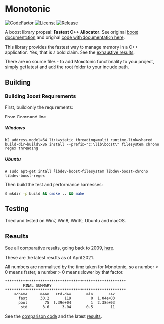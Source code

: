 # Monotonic
[![CodeFactor](https://www.codefactor.io/repository/github/cschladetsch/monotonic/badge)](https://www.codefactor.io/repository/github/cschladetsch/monotonic)
[![License](https://img.shields.io/github/license/cschladetsch/monotonic.svg?label=License&maxAge=86400)](./LICENSE.txt)
[![Release](https://img.shields.io/github/release/cschladetsch/monotonic.svg?label=Release&maxAge=60)](https://github.com/cschladetsch/monotonic/releases/latest)

A boost library propsal: **Fastest C++ Allocator**. See original [boost documentation](libs/monotonic/doc/html/index.html) and original [code with documentation here](https://svn.boost.org/svn/boost/sandbox/monotonic/libs/monotonic/doc/html/index.html).

This library provides the fastest way to manage memory in a C++ application. Yes, that is a bold claim. See the [exhaustive results]( http://github.com/cschladetsch/Monotonic/tree/master/libs/monotonic/test/results/). 

There are no source files - to add Monotonic functionality to your project, simply get latest and add the root folder to your include path.

## Building

### Building Boost Requirements

First, build only the requirements:

From Command line 

##### Windows
```
b2 address-model=64 link=static threading=multi runtime-link=shared build-dir=build\x86 install --prefix="c:\lib\boost\" filesystem chrono regex threading
```

##### Ubuntu
```
# sudo apt-get intall libdev-boost-filesystem libdev-boost-chrono libdev-boost-regex
```

Then build the test and performance harnesses:
```bash
$ mkdir -p build && cmake .. && make
```

## Testing

Tried and tested on Win7, Win8, Win10, Ubuntu and macOS.

## Results

See all comparative results, going back to 2009, [here](/libs/monotonic/test/results).

These are the latest results as of April 2021.

All numbers are normalised by the time taken for Monotonic, so a number < 0 means faster, a number > 0 means slower by that factor.

```
*******************************************************
		FINAL SUMMARY
*******************************************************
    scheme      mean   std-dev       min       max
      fast      30.2       119         0  1.04e+03
      pool        75  6.39e+04         1  2.38e+03
       std       3.6      3.04       0.5        11
```

See the [comparison code](/libs/monotonic/test/compare_memory_pool.cpp) and the latest [results](/libs/monotonic/test/results/2021).

